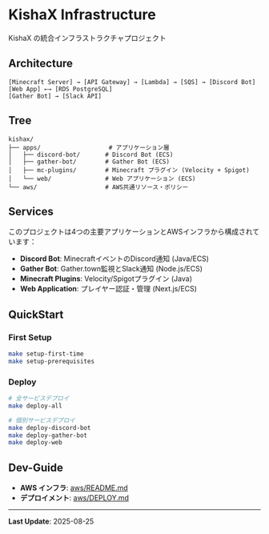 # KishaX Infrastructure

KishaX の統合インフラストラクチャプロジェクト

## Architecture

```
[Minecraft Server] → [API Gateway] → [Lambda] → [SQS] → [Discord Bot]
[Web App] ←→ [RDS PostgreSQL]
[Gather Bot] → [Slack API]
```

## Tree

```
kishax/
├── apps/                   # アプリケーション層
│   ├── discord-bot/       # Discord Bot (ECS)
│   ├── gather-bot/        # Gather Bot (ECS)
│   ├── mc-plugins/        # Minecraft プラグイン (Velocity + Spigot)
│   └── web/               # Web アプリケーション (ECS)
└── aws/                   # AWS共通リソース・ポリシー
```
## Services

このプロジェクトは4つの主要アプリケーションとAWSインフラから構成されています：

- **Discord Bot**: MinecraftイベントのDiscord通知 (Java/ECS)
- **Gather Bot**: Gather.town監視とSlack通知 (Node.js/ECS)  
- **Minecraft Plugins**: Velocity/Spigotプラグイン (Java)
- **Web Application**: プレイヤー認証・管理 (Next.js/ECS)

## QuickStart

### First Setup
```bash
make setup-first-time
make setup-prerequisites
```

### Deploy
```bash
# 全サービスデプロイ
make deploy-all

# 個別サービスデプロイ  
make deploy-discord-bot
make deploy-gather-bot
make deploy-web
```

## Dev-Guide

- **AWS インフラ**: [aws/README.md](./aws/README.md)  
- **デプロイメント**: [aws/DEPLOY.md](./aws/DEPLOY.md)

---

**Last Update**: 2025-08-25
